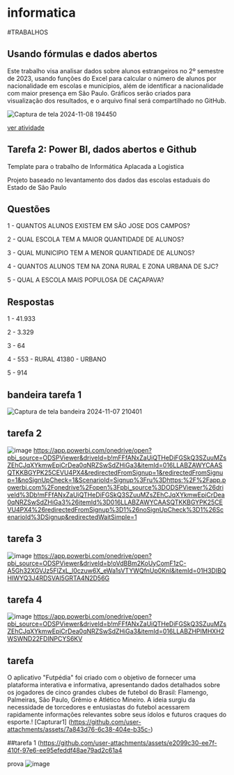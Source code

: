 # informatica

#TRABALHOS

## Usando fórmulas e dados abertos

Este trabalho visa analisar dados sobre alunos estrangeiros no 2º semestre de 2023, usando funções do Excel para calcular o número de alunos por nacionalidade em escolas e municípios, além de identificar a nacionalidade com maior presença em São Paulo. Gráficos serão criados para visualização dos resultados, e o arquivo final será compartilhado no GitHub.

![Captura de tela 2024-11-08 194450](https://github.com/user-attachments/assets/8c712f62-41da-4cc3-9961-168c664a0160)

[ver atividade](https://github.com/user-attachments/files/17684819/trabalho.1.xlsx)


## Tarefa 2: Power BI, dados abertos e Github

Template para o trabalho de Informática Aplacada a Logistica 

Projeto baseado no levantamento dos dados das escolas estaduais do Estado de São Paulo

## Questões  
1 - QUANTOS ALUNOS EXISTEM EM SÃO JOSE DOS CAMPOS?

2 - QUAL ESCOLA TEM A MAIOR QUANTIDADE DE ALUNOS?

3 - QUAL MUNICIPIO TEM A MENOR QUANTIDADE DE ALUNOS?

4 - QUANTOS ALUNOS TEM NA ZONA RURAL E ZONA URBANA DE SJC?

5 - QUAL A ESCOLA MAIS POPULOSA DE CAÇAPAVA?

## Respostas
1 - 41.933

2 - 3.329

3 - 64

4 - 553 - RURAL
 41380 - URBANO
    
5 - 914     

## bandeira tarefa 1

 ![Captura de tela bandeira 2024-11-07 210401](https://github.com/user-attachments/assets/d22f1786-4349-4112-95de-5a087e529023)
 ##  tarefa 2 
![image](https://github.com/user-attachments/assets/fd8cd01f-5365-4855-9952-5527be395367)
https://app.powerbi.com/onedrive/open?pbi_source=ODSPViewer&driveId=b!mFFfANxZaUiQTHeDiFGSkQ3SZuuMZsZEhCJqXYkmwEpiCrDea0qNRZSwSdZHiGa3&itemId=016LLABZAWYCAASQTKKBGYPK25CEVU4PX4&redirectedFromSignup=1&redirectedFromSignup=1&noSignUpCheck=1&ScenarioId=Signup%3Fru%3Dhttps:%2F%2Fapp.powerbi.com%2Fonedrive%2Fopen%3Fpbi_source%3DODSPViewer%26driveId%3Db!mFFfANxZaUiQTHeDiFGSkQ3SZuuMZsZEhCJqXYkmwEpiCrDea0qNRZSwSdZHiGa3%26itemId%3D016LLABZAWYCAASQTKKBGYPK25CEVU4PX4%26redirectedFromSignup%3D1%26noSignUpCheck%3D1%26ScenarioId%3DSignup&redirectedWaitSimple=1
##  tarefa 3 
![image](https://github.com/user-attachments/assets/b63a7bf5-7ef8-412c-b950-4a9ba847f150)
https://app.powerbi.com/onedrive/open?pbi_source=ODSPViewer&driveId=b!oVdBBm2KoUyComF1zC-A5Gh32XGVJz5FlZxL_l0czuw6X_eWa1sVTYWQfnUp0KnI&itemId=01H3DIBQHIWYQ3J4RDSVAI5GRTA4N2D56G
##  tarefa 4
![image](https://github.com/user-attachments/assets/a718da01-5813-4c86-9b12-df9c73dbbac3)
https://app.powerbi.com/onedrive/open?pbi_source=ODSPViewer&driveId=b!mFFfANxZaUiQTHeDiFGSkQ3SZuuMZsZEhCJqXYkmwEpiCrDea0qNRZSwSdZHiGa3&itemId=016LLABZHPIMHXH2WSWND22FDINPCYS6KV




## tarefa     
O aplicativo "Futpédia" foi criado com o objetivo de fornecer uma plataforma interativa e informativa, apresentando dados detalhados sobre os jogadores de cinco grandes clubes de futebol do Brasil: Flamengo, Palmeiras, São Paulo, Grêmio e Atlético Mineiro. A ideia surgiu da necessidade de torcedores e entusiastas do futebol acessarem rapidamente informações relevantes sobre seus ídolos e futuros craques do esporte.!
[Capturar1]
(https://github.com/user-attachments/assets/7a843d76-6c38-404e-b35c-)


##tarefa 1 (https://github.com/user-attachments/assets/e2099c30-ee7f-410f-97e6-ee95efeddf48ae79ad2c61a4

prova  ![image](https://github.com/user-attachments/assets/91cc2988-2586-4182-a858-59062b1020fb)



 

